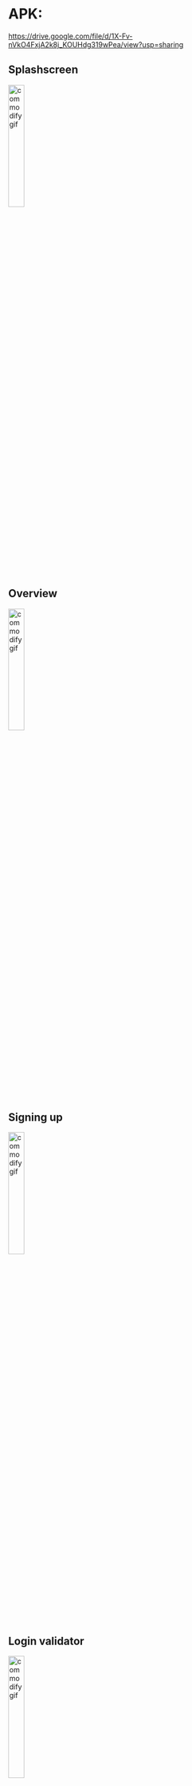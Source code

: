 # APK:
https://drive.google.com/file/d/1X-Fv-nVkO4FxjA2k8j_KOUHdg319wPea/view?usp=sharing

## Splashscreen
<img src="https://user-images.githubusercontent.com/88223527/159213039-b364a948-d34b-4eea-8353-a3fd453adfcb.gif" alt="commodify gif" width="25%" height="25%">

## Overview
<img src="https://user-images.githubusercontent.com/88223527/159200797-ddd4ae03-159d-4033-977b-e3691f94e348.gif" alt="commodify gif" width="25%" height="25%">

## Signing up
<img src="https://user-images.githubusercontent.com/88223527/159157511-21fcd18e-bfd1-4aca-ad11-0be1cecc3c62.gif" alt="commodify gif" width="25%" height="25%">

## Login validator
<img src="https://user-images.githubusercontent.com/88223527/159198561-d831db23-d95a-490f-a467-29bf87c14c54.gif" alt="commodify gif" width="25%" height="25%">

## Signup validator
|<img src="https://user-images.githubusercontent.com/88223527/159198579-53457938-d6c2-4634-816d-7f173299e3fe.gif" alt="commodify gif" width="25%" height="25%"> |
<img src="https://user-images.githubusercontent.com/88223527/159213307-542e277d-e20a-4a88-9659-50e9d2ca1eb3.gif" alt="commodify gif" width="25%" height="25%">|
  


